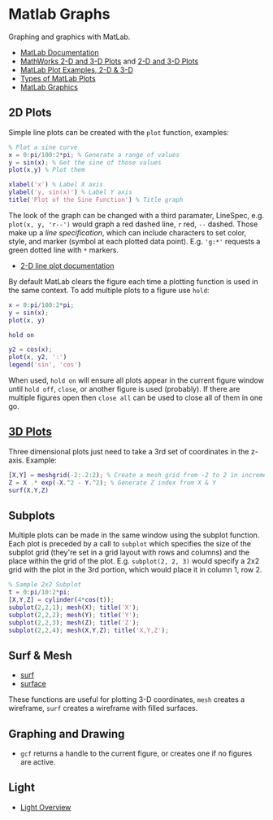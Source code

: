 # Matlab Graphs

Graphing and graphics with MatLab.

* [MatLab Documentation](https://uk.mathworks.com/help/)
* [MathWorks 2-D and 3-D Plots](https://uk.mathworks.com/help/matlab/learn_matlab/plots.html) and [2-D and 3-D Plots](https://uk.mathworks.com/help/matlab/2-and-3d-plots.html)
* [MatLab Plot Examples, 2-D & 3-D](https://uk.mathworks.com/help/matlab/examples.html)
* [Types of MatLab Plots](https://uk.mathworks.com/help/matlab/creating_plots/types-of-matlab-plots.html)
* [MatLab Graphics](https://uk.mathworks.com/help/matlab/graphics.html)

## 2D Plots

Simple line plots can be created with the `plot` function, examples:

```MatLab
% Plot a sine curve
x = 0:pi/100:2*pi; % Generate a range of values
y = sin(x); % Get the sine of those values
plot(x,y) % Plot them

xlabel('x') % Label X axis
ylabel('y, sin(x)') % Label Y axis
title('Plot of the Sine Function') % Title graph
```

The look of the graph can be changed with a third paramater, LineSpec, e.g. `plot(x, y, 'r--')` would graph a red dashed line, `r` red, `--` dashed. Those make up a *line specification*, which can include characters to set color, style, and marker (symbol at each plotted data point). E.g. `'g:*'` requests a green dotted line with `*` markers.

* [2-D line plot documentation](https://uk.mathworks.com/help/matlab/ref/plot.html?searchHighlight=plot&s_tid=doc_srchtitle)

By default MatLab clears the figure each time a plotting function is used in the same context. To add multiple plots to a figure use `hold`:

```MatLab
x = 0:pi/100:2*pi;
y = sin(x);
plot(x, y)

hold on

y2 = cos(x);
plot(x, y2, ':')
legend('sin', 'cos')
```

When used, `hold on` will ensure all plots appear in the current figure window until `hold off`, `close`, or another figure is used (probably). If there are multiple figures open then `close all` can be used to close all of them in one go.

## [3D Plots](https://uk.mathworks.com/help/matlab/examples/creating-3-d-plots.html)

Three dimensional plots just need to take a 3rd set of coordinates in the z-axis. Example:

```MatLab
[X,Y] = meshgrid(-2:.2:2); % Create a mesh grid from -2 to 2 in increments of 0.2
Z = X .* exp(-X.^2 - Y.^2); % Generate Z index from X & Y
surf(X,Y,Z)
```

## Subplots

Multiple plots can be made in the same window using the subplot function. Each plot is preceded by a call to `subplot` which specifies the size of the subplot grid (they're set in a grid layout with rows and columns) and the place within the grid of the plot. E.g. `subplot(2, 2, 3)` would specify a 2x2 grid with the plot in the 3rd portion, which would place it in column 1, row 2.

```MatLab
% Sample 2x2 Subplot
t = 0:pi/10:2*pi;
[X,Y,Z] = cylinder(4*cos(t));
subplot(2,2,1); mesh(X); title('X');
subplot(2,2,2); mesh(Y); title('Y');
subplot(2,2,3); mesh(Z); title('Z');
subplot(2,2,4); mesh(X,Y,Z); title('X,Y,Z');
```

## Surf & Mesh

* [surf](https://uk.mathworks.com/help/matlab/ref/surf.html)
* [surface](https://uk.mathworks.com/help/matlab/ref/surface.html)

These functions are useful for plotting 3-D coordinates, `mesh` creates a wireframe, `surf` creates a wireframe with filled surfaces.

## Graphing and Drawing

* `gcf` returns a handle to the current figure, or creates one if no figures are active.

## Light

* [Light Overview](https://uk.mathworks.com/help/matlab/visualize/lighting-overview.html)